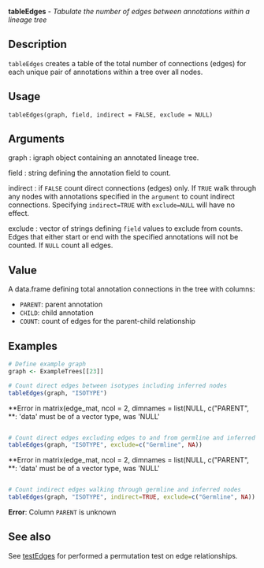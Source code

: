 **tableEdges** - *Tabulate the number of edges between annotations within a lineage tree*

Description
--------------------

`tableEdges` creates a table of the total number of connections (edges) for each 
unique pair of annotations within a tree over all nodes.


Usage
--------------------
```
tableEdges(graph, field, indirect = FALSE, exclude = NULL)
```

Arguments
-------------------

graph
:   igraph object containing an annotated lineage tree.

field
:   string defining the annotation field to count.

indirect
:   if `FALSE` count direct connections (edges) only. If 
`TRUE` walk through any nodes with annotations specified in 
the `argument` to count indirect connections. Specifying
`indirect=TRUE` with `exclude=NULL` will have no effect.

exclude
:   vector of strings defining `field` values to exclude from counts.
Edges that either start or end with the specified annotations will not
be counted. If `NULL` count all edges.




Value
-------------------

A data.frame defining total annotation connections in the tree with columns:

+ `PARENT`:  parent annotation
+ `CHILD`:   child annotation
+ `COUNT`:   count of edges for the parent-child relationship




Examples
-------------------

```R
# Define example graph
graph <- ExampleTrees[[23]]

# Count direct edges between isotypes including inferred nodes
tableEdges(graph, "ISOTYPE")

```

**Error in matrix(edge_mat, ncol = 2, dimnames = list(NULL, c("PARENT", **: 'data' must be of a vector type, was 'NULL'
```R

# Count direct edges excluding edges to and from germline and inferred nodes
tableEdges(graph, "ISOTYPE", exclude=c("Germline", NA))

```

**Error in matrix(edge_mat, ncol = 2, dimnames = list(NULL, c("PARENT", **: 'data' must be of a vector type, was 'NULL'
```R

# Count indirect edges walking through germline and inferred nodes
tableEdges(graph, "ISOTYPE", indirect=TRUE, exclude=c("Germline", NA))
```

**Error**: Column `PARENT` is unknown

See also
-------------------

See [testEdges](testEdges.md) for performed a permutation test on edge relationships.






